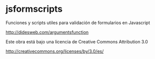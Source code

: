 # jsformscripts
Funciones y scripts utiles para validación de formularios en Javascript
<br>

http://didesweb.com/argumentsfunction
<br>

Este obra está bajo una licencia de Creative Commons Attribution 3.0
<br>

http://creativecommons.org/licenses/by/3.0/es/<br>

